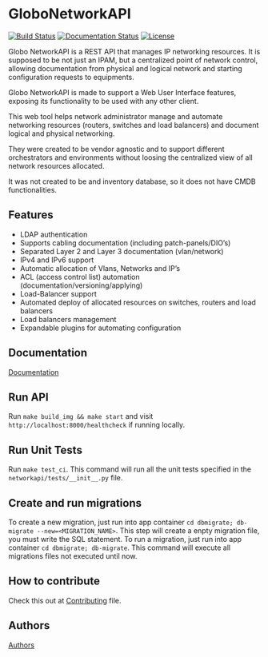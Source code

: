 GloboNetworkAPI
===============

[![Build Status](https://travis-ci.org/globocom/GloboNetworkAPI.svg)](https://travis-ci.org/globocom/GloboNetworkAPI)
[![Documentation Status](https://readthedocs.org/projects/globonetworkapi/badge/?version=latest)](https://globonetworkapi.readthedocs.io/en/latest/?badge=latest)
[![License](https://img.shields.io/badge/License-Apache%202.0-blue.svg)](https://opensource.org/licenses/Apache-2.0)

Globo NetworkAPI is a REST API that manages IP networking resources. It is supposed to be not just an IPAM, but a centralized point of network control, allowing documentation from physical and logical network and starting configuration requests to equipments.

Globo NetworkAPI is made to support a Web User Interface features, exposing its functionality to be used with any other client.

This web tool helps network administrator manage and automate networking resources (routers, switches and load balancers) and document logical and physical networking.

They were created to be vendor agnostic and to support different orchestrators and environments without loosing the centralized view of all network resources allocated.

It was not created to be and inventory database, so it does not have CMDB functionalities.

## Features

* LDAP authentication
* Supports cabling documentation (including patch-panels/DIO’s)
* Separated Layer 2 and Layer 3 documentation (vlan/network)
* IPv4 and IPv6 support
* Automatic allocation of Vlans, Networks and IP’s
* ACL (access control list) automation (documentation/versioning/applying)
* Load-Balancer support
* Automated deploy of allocated resources on switches, routers and load balancers
* Load balancers management
* Expandable plugins for automating configuration

## Documentation
[Documentation](http://globonetworkapi.readthedocs.org/)

## Run API
Run `make build_img && make start` and visit `http://localhost:8000/healthcheck` if running locally.

## Run Unit Tests
Run `make test_ci`. This command will run all the unit tests specified in the `networkapi/tests/__init__.py` file.

## Create and run migrations
To create a new migration, just run into app container `cd dbmigrate; db-migrate --new=<MIGRATION_NAME>`. This step will create a enpty migration file, you must write the SQL statement.
To run a migration, just run into app container `cd dbmigrate; db-migrate`. This command will execute all migrations files not executed until now.

## How to contribute
Check this out at
[Contributing](https://github.com/globocom/GloboNetworkAPI/blob/master/CONTRIBUTING.md) file.

## Authors
[Authors](./AUTHORS.md)
